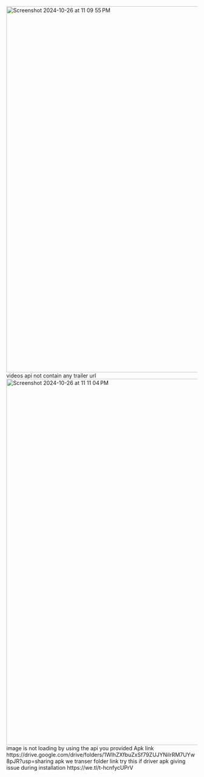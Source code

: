 
<img width="962" alt="Screenshot 2024-10-26 at 11 09 55 PM" src="https://github.com/user-attachments/assets/10817327-b955-4fb1-8bac-f276217227fe">
videos api not contain any trailer url

<img width="962" alt="Screenshot 2024-10-26 at 11 11 04 PM" src="https://github.com/user-attachments/assets/292fd4a4-9001-4362-8cb4-339ba6b286fc">
image is not loading by using the api you provided
Apk link
https://drive.google.com/drive/folders/1WIhZXfbuZxSf79ZUJYNilrRM7UYw8pJR?usp=sharing
apk we transer folder link try this if driver apk giving issue during installation
https://we.tl/t-hcnfycUPrV
